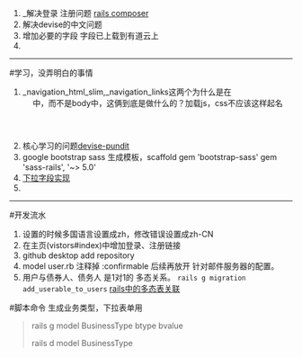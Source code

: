 1. _解决登录  注册问题  [rails composer](http://www.railscomposer.com/)
1. 解决devise的中文问题
1. 增加必要的字段  字段已上载到有道云上
2. 

-------
#学习，没弄明白的事情
1. _navigation_html_slim,_navigation_links这两个为什么是在<header>中，而不是body中，这俩到底是做什么的？加载js，css不应该这样起名
2. 核心学习的问题[devise-pundit](https://github.com/RailsApps/rails-devise-pundit)
1. google bootstrap  sass  生成模板，scaffold  gem 'bootstrap-sass'  gem 'sass-rails', '~> 5.0'
2. [下拉字段实现](http://fsjoy.blog.51cto.com/318484/89010/)
3. 



-------
#开发流水
1. 设置的时候多国语言设置成zh，修改错误设置成zh-CN
1. 在主页(vistors#index)中增加登录、注册链接 
2. github desktop add repository
1. model user.rb  注释掉 :confirmable 后续再放开  针对邮件服务器的配置。
1. 用户与债券人、债务人 是1对1的  多态关系。
`rails g migration add_userable_to_users`
[rails中的多态表关联](http://www.jianshu.com/p/qf31k3)

#脚本命令
生成业务类型，下拉表单用
> rails g model BusinessType btype bvalue
> 
> rails d model BusinessType